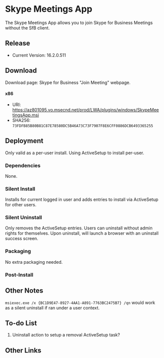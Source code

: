 # Skype Meetings App

The Skype Meetings App allows you to join Skype for Business Meetings without the SfB client.

## Release

- Current Version: 16.2.0.511

## Download

Download page: Skype for Business "Join Meeting" webpage.

#### x86

- URI: <https://az801095.vo.msecnd.net/prod/LWA/plugins/windows/SkypeMeetingsApp.msi>
- SHA256: `73FDFB85B80B81C87E78580DC5B46A73C73F7907F8E6CFF0886DCB6493365255`

## Deployment

Only valid as a per-user install. Using ActiveSetup to install per-user.

### Dependencies

None.

### Silent Install

Installs for current logged in user and adds entries to install via ActiveSetup for other users.

### Silent Uninstall

Only removes the ActiveSetup entries. Users can uninstall without admin rights for themselves. Upon uninstall, will launch a browser with an uninstall success screen.

### Packaging

No extra packaging needed.

### Post-Install

## Other Notes
`msiexec.exe /x {BC1D9E47-8927-4AA1-A891-7763BC2475B7} /qn` would work as a silent uninstall if ran under a user context.

## To-do List

1. Uninstall action to setup a removal ActiveSetup task?

## Other Links
